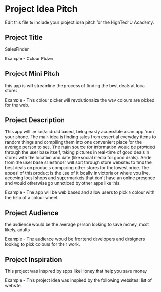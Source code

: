 # Project Idea Pitch

Edit this file to include your project idea pitch for the HighTechU Academy.

## Project Title

SalesFinder

Example - Colour Picker

## Project Mini Pitch

this app is will streamline the process of finding the best deals at local stores

Example - This colour picker will revolutionaize the way colours are picked for the web.

## Project Description

This app will be ios/android based, being easily accessible as an app from your phone. The main idea is finding sales from essential everyday items to random things and compiling them into one convenient place for the average person to see. The main source for information would be provided through the user base itself, taking pictures in real-time of good deals in stores with the location and date (like social media for good deals).  Aside from the user base salesfinder will sort through store websites to find the best deals on products comparing other stores for the lowest price.  The appeal of this product is the use of it locally in victoria or where you live, accesing local shops and supermarkets that don't have an online presence and would otherwise go unnoticed by other apps like this.

Example - The app will be web based and allow users to pick a colour with the help of a colour wheel.

## Project Audience

the audience would be the average person looking to save money, most likely, adults

Example - The audience would be frontend developers and designers looking to pick colours for their work.

## Project Inspiration

This project was inspired by apps like Honey that help you save money

Example - This project idea was inspired by the following websites: list of website.
